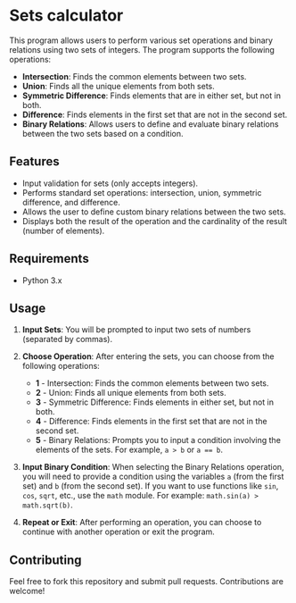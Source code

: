 # Sets calculator

This program allows users to perform various set operations and binary relations using two sets of integers. The program supports the following operations:

- **Intersection**: Finds the common elements between two sets.
- **Union**: Finds all the unique elements from both sets.
- **Symmetric Difference**: Finds elements that are in either set, but not in both.
- **Difference**: Finds elements in the first set that are not in the second set.
- **Binary Relations**: Allows users to define and evaluate binary relations between the two sets based on a condition.

## Features

- Input validation for sets (only accepts integers).
- Performs standard set operations: intersection, union, symmetric difference, and difference.
- Allows the user to define custom binary relations between the two sets.
- Displays both the result of the operation and the cardinality of the result (number of elements).

## Requirements

- Python 3.x

## Usage

1. **Input Sets**: You will be prompted to input two sets of numbers (separated by commas).
2. **Choose Operation**: After entering the sets, you can choose from the following operations:
   - **1** - Intersection: Finds the common elements between two sets.
   - **2** - Union: Finds all unique elements from both sets.
   - **3** - Symmetric Difference: Finds elements in either set, but not in both.
   - **4** - Difference: Finds elements in the first set that are not in the second set.
   - **5** - Binary Relations: Prompts you to input a condition involving the elements of the sets. For example, `a > b` or `a == b`.

3. **Input Binary Condition**: When selecting the Binary Relations operation, you will need to provide a condition using the variables `a` (from the first set) and `b` (from the second set).
   If you want to use functions like `sin`, `cos`, `sqrt`, etc., use the `math` module. For example: `math.sin(a) > math.sqrt(b)`.

5. **Repeat or Exit**: After performing an operation, you can choose to continue with another operation or exit the program.

## Contributing

Feel free to fork this repository and submit pull requests. Contributions are welcome!

